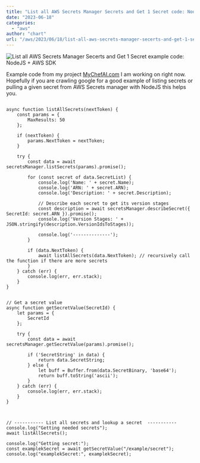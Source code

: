 ```yaml
---
title: "List all AWS Secrets Manager Secrets and Get 1 Secret code: NodeJS + AWS SDK Example"
date: "2023-06-18"
categories: 
  - "aws"
author: "chart"
url: "/aws/2023/06/18/list-all-aws-secrets-manager-secerts-and-get-1-secret-example-code-nodejs-aws-sdk/"
---
```


![List all AWS Secrets Manager Secerts and Get 1 Secret example code: NodeJS + AWS SDK](/images/aws-secret-1024x683.webp)

Example code from my project [MyChefAI.com](https://MyChefAI.com) I am working on right now. Hopefully if you are crawling google for a good example of listing secrets or pulling a given secret from AWS Secrets manager with NodeJS this helps you.

```

async function listAllSecrets(nextToken) {
    const params = {
        MaxResults: 50
    };

    if (nextToken) {
        params.NextToken = nextToken;
    }

    try {
        const data = await secretsManager.listSecrets(params).promise();

        for (const secret of data.SecretList) {
            console.log('Name: ' + secret.Name);
            console.log('ARN: ' + secret.ARN);
            console.log('Description: ' + secret.Description);

            // Describe each secret to get its version stages
            const description = await secretsManager.describeSecret({ SecretId: secret.ARN }).promise();
            console.log('Version Stages: ' + JSON.stringify(description.VersionIdsToStages));

            console.log('--------------');
        }

        if (data.NextToken) {
            await listAllSecrets(data.NextToken); // recursively call the function if there are more secrets
        }
    } catch (err) {
        console.log(err, err.stack);
    }
}


// Get a secret value
async function getSecretValue(SecretId) {
    let params = {
        SecretId
    };

    try {
        const data = await secretsManager.getSecretValue(params).promise();

        if ('SecretString' in data) {
            return data.SecretString;
        } else {
            let buff = Buffer.from(data.SecretBinary, 'base64');
            return buff.toString('ascii');
        }
    } catch (err) {
        console.log(err, err.stack);
    }
}



// ----------- List all secrets and lookup a secret  -----------
console.log("Getting needed secrets");
await listAllSecrets();

console.log("Getting secret:");
const examplekSecret = await getSecretValue("/example/secret");
console.log("examplekSecret:", examplekSecret);
```
